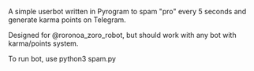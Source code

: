 A simple userbot written in Pyrogram to spam "pro" every 5 seconds and generate karma points on Telegram.


Designed for @roronoa_zoro_robot, but should work with any bot with karma/points system.

To run bot, use python3 spam.py
